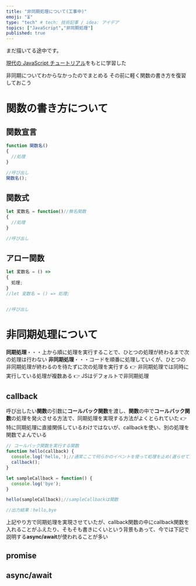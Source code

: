 ```yaml
---
title: "非同期処理について(工事中)"
emoji: "⏳"
type: "tech" # tech: 技術記事 / idea: アイデア
topics: ["JavaScript","非同期処理"]
published: true
---
```


まだ描いてる途中です。

[現代の JavaScript チュートリアル](https://ja.javascript.info/async)をもとに学習した

非同期についてわからなかったのでまとめる
その前に軽く関数の書き方を復習しておこう

# 関数の書き方について

## 関数宣言
```js
function 関数名()
{
  //処理
}

//呼び出し
関数名();
```

## 関数式
```js
let 変数名 = function()//無名関数
{
  //処理
}

//呼び出し

```

## アロー関数
```js
let 変数名 = () => 
{
  処理;
}
//let 変数名 = () => 処理;


//呼び出し

```
# 非同期処理について
**同期処理**・・・上から順に処理を実行することで、ひとつの処理が終わるまで次の処理は行わない
**非同期処理**・・・コードを順番に処理していくが、ひとつの非同期処理が終わるのを待たずに次の処理を実行する
👉 非同期処理では同時に実行している処理が複数ある
👉 JSはデフォルトで非同期処理

## callback
呼び出したい**関数**の引数に**コールバック関数**を渡し、**関数**の中で**コールバック関数**の処理を発火させる方法で、同期処理を実現する方法がよくとられていた
👉 特に同期処理に直接関係しているわけではないが、callbackを使い、別の処理を関数でよんでいる
```js
// コールバック関数を実行する関数
function hello(callback) {
  console.log('hello,');//通常ここで何らかのイベントを使って処理を止め(遅らせて)次のcallbackを発火させる 👉 同期処理の実現
  callback();
}

let sampleCallback = function() {
  console.log('bye');
}

hello(sampleCallback);//sampleCallbackは関数

//出力結果：hello,bye
```

上記やり方で同期処理を実現させていたが、callback関数の中にcallback関数を入れることがふえたり、そもそも書きにくいという背景もあって、今では下記で説明する**async/await**が使われることが多い

## promise

## async/await
